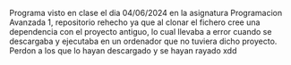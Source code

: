 Programa visto en clase el dia 04/06/2024 en la asignatura Programacion Avanzada 1, repositorio rehecho ya que al clonar el fichero cree una dependencia con el proyecto antiguo, lo cual llevaba a error cuando se descargaba y ejecutaba en un ordenador que no tuviera dicho proyecto. Perdon a los que lo hayan descargado y se hayan rayado xdd
